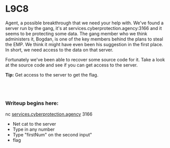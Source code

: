 # L9C8

Agent, a possible breakthrough that we need your help with. We've found a server run by the gang, it's at services.cyberprotection.agency:3166 and it seems to be protecting some data. The gang member who we think administers it, Bogdan, is one of the key members behind the plans to steal the EMP. We think it might have even been his suggestion in the first place. In short, we need access to the data on that server.

Fortunately we've been able to recover some source code for it. Take a look at the source code and see if you can get access to the server.

**Tip:** Get access to the server to get the flag.

</br></br>
### Writeup begins here:

nc [services.cyberprotection.agency](http://services.cyberprotection.agency) 3166

- Net cat to the server
- Type in any number
- Type "firstNum" on the second input"
- flag
